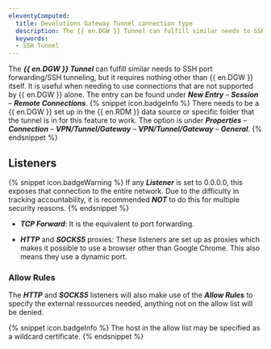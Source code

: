 ```yaml
---
eleventyComputed:
  title: Devolutions Gateway Tunnel connection type
  description: The {{ en.DGW }} Tunnel can fulfill similar needs to SSH port forwarding/SSH tunneling, but it requires nothing other than {{ en.DGW }} itself.
  keywords:
  - SSH Tunnel
---
```

The ***{{ en.DGW }} Tunnel*** can fulfill similar needs to SSH port forwarding/SSH tunneling, but it requires nothing other than {{ en.DGW }} itself. It is useful when needing to use connections that are not supported by {{ en.DGW }} alone. The entry can be found under ***New Entry*** – ***Session*** – ***Remote Connections***.
{% snippet icon.badgeInfo %}
There needs to be a {{ en.DGW }} set up in the {{ en.RDM }} data source or specific folder that the tunnel is in for this feature to work. The option is under ***Properties*** – ***Connection*** – ***VPN/Tunnel/Gateway*** – ***VPN/Tunnel/Gateway*** – ***General***.
{% endsnippet %}  
## Listeners
{% snippet icon.badgeWarning %}
If any ***Listener*** is set to 0.0.0.0, this exposes that connection to the entire network. Due to the difficulty in tracking accountability, it is recommended ***NOT*** to do this for multiple security reasons.
{% endsnippet %}  

* ***TCP Forward***: It is the equivalent to port forwarding.

* ***HTTP*** and ***SOCKS5*** proxies: These listeners are set up as proxies which makes it possible to use a browser other than Google Chrome. This also means they use a dynamic port.

### Allow Rules
The ***HTTP*** and ***SOCKS5*** listeners will also make use of the ***Allow Rules*** to specify the external ressources needed, anything not on the allow list will be denied.

{% snippet icon.badgeInfo %}
The host in the allow list may be specified as a wildcard certificate.
{% endsnippet %}  
